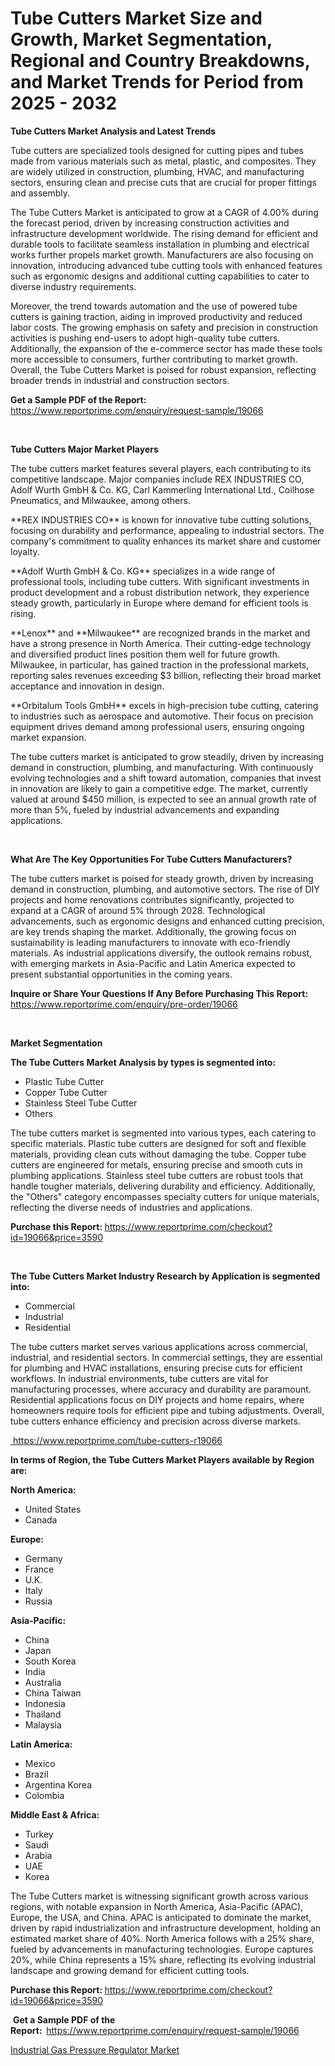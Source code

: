 <p><h1>Tube Cutters Market Size and Growth, Market Segmentation, Regional and Country Breakdowns, and Market Trends for Period from 2025 -  2032</h1></p><p><strong>Tube Cutters Market Analysis and Latest Trends</strong></p>
<p><p>Tube cutters are specialized tools designed for cutting pipes and tubes made from various materials such as metal, plastic, and composites. They are widely utilized in construction, plumbing, HVAC, and manufacturing sectors, ensuring clean and precise cuts that are crucial for proper fittings and assembly.</p><p>The Tube Cutters Market is anticipated to grow at a CAGR of 4.00% during the forecast period, driven by increasing construction activities and infrastructure development worldwide. The rising demand for efficient and durable tools to facilitate seamless installation in plumbing and electrical works further propels market growth. Manufacturers are also focusing on innovation, introducing advanced tube cutting tools with enhanced features such as ergonomic designs and additional cutting capabilities to cater to diverse industry requirements. </p><p>Moreover, the trend towards automation and the use of powered tube cutters is gaining traction, aiding in improved productivity and reduced labor costs. The growing emphasis on safety and precision in construction activities is pushing end-users to adopt high-quality tube cutters. Additionally, the expansion of the e-commerce sector has made these tools more accessible to consumers, further contributing to market growth. Overall, the Tube Cutters Market is poised for robust expansion, reflecting broader trends in industrial and construction sectors.</p></p>
<p><strong>Get a Sample PDF of the Report:&nbsp;</strong> <a href="https://www.reportprime.com/enquiry/request-sample/19066?utm_campaign=2983&utm_medium=2&utm_source=Github&utm_content=ia&utm_term=19032025&utm_id=tube-cutters">https://www.reportprime.com/enquiry/request-sample/19066</a></p>
<p>&nbsp;</p>
<p><strong>Tube Cutters Major Market Players</strong></p>
<p><p>The tube cutters market features several players, each contributing to its competitive landscape. Major companies include REX INDUSTRIES CO, Adolf Wurth GmbH & Co. KG, Carl Kammerling International Ltd., Coilhose Pneumatics, and Milwaukee, among others. </p><p>**REX INDUSTRIES CO** is known for innovative tube cutting solutions, focusing on durability and performance, appealing to industrial sectors. The company's commitment to quality enhances its market share and customer loyalty.</p><p>**Adolf Wurth GmbH & Co. KG** specializes in a wide range of professional tools, including tube cutters. With significant investments in product development and a robust distribution network, they experience steady growth, particularly in Europe where demand for efficient tools is rising.</p><p>**Lenox** and **Milwaukee** are recognized brands in the market and have a strong presence in North America. Their cutting-edge technology and diversified product lines position them well for future growth. Milwaukee, in particular, has gained traction in the professional markets, reporting sales revenues exceeding $3 billion, reflecting their broad market acceptance and innovation in design.</p><p>**Orbitalum Tools GmbH** excels in high-precision tube cutting, catering to industries such as aerospace and automotive. Their focus on precision equipment drives demand among professional users, ensuring ongoing market expansion.</p><p>The tube cutters market is anticipated to grow steadily, driven by increasing demand in construction, plumbing, and manufacturing. With continuously evolving technologies and a shift toward automation, companies that invest in innovation are likely to gain a competitive edge. The market, currently valued at around $450 million, is expected to see an annual growth rate of more than 5%, fueled by industrial advancements and expanding applications.</p></p>
<p>&nbsp;</p>
<p><strong>What Are The Key Opportunities For Tube Cutters Manufacturers?</strong></p>
<p><p>The tube cutters market is poised for steady growth, driven by increasing demand in construction, plumbing, and automotive sectors. The rise of DIY projects and home renovations contributes significantly, projected to expand at a CAGR of around 5% through 2028. Technological advancements, such as ergonomic designs and enhanced cutting precision, are key trends shaping the market. Additionally, the growing focus on sustainability is leading manufacturers to innovate with eco-friendly materials. As industrial applications diversify, the outlook remains robust, with emerging markets in Asia-Pacific and Latin America expected to present substantial opportunities in the coming years.</p></p>
<p><strong>Inquire or Share Your Questions If Any Before Purchasing This Report:</strong> <a href="https://www.reportprime.com/enquiry/pre-order/19066?utm_campaign=2983&utm_medium=2&utm_source=Github&utm_content=ia&utm_term=19032025&utm_id=tube-cutters">https://www.reportprime.com/enquiry/pre-order/19066</a></p>
<p>&nbsp;</p>
<p><strong>Market Segmentation</strong></p>
<p><strong>The Tube Cutters Market Analysis by types is segmented into:</strong></p>
<p><ul><li>Plastic Tube Cutter</li><li>Copper Tube Cutter</li><li>Stainless Steel Tube Cutter</li><li>Others</li></ul></p>
<p><p>The tube cutters market is segmented into various types, each catering to specific materials. Plastic tube cutters are designed for soft and flexible materials, providing clean cuts without damaging the tube. Copper tube cutters are engineered for metals, ensuring precise and smooth cuts in plumbing applications. Stainless steel tube cutters are robust tools that handle tougher materials, delivering durability and efficiency. Additionally, the "Others" category encompasses specialty cutters for unique materials, reflecting the diverse needs of industries and applications.</p></p>
<p><strong>Purchase this Report:&nbsp;</strong><a href="https://www.reportprime.com/checkout?id=19066&price=3590&utm_campaign=2983&utm_medium=2&utm_source=Github&utm_content=ia&utm_term=19032025&utm_id=tube-cutters">https://www.reportprime.com/checkout?id=19066&price=3590</a></p>
<p>&nbsp;</p>
<p><strong>The Tube Cutters Market Industry Research by Application is segmented into:</strong></p>
<p><ul><li>Commercial</li><li>Industrial</li><li>Residential</li></ul></p>
<p><p>The tube cutters market serves various applications across commercial, industrial, and residential sectors. In commercial settings, they are essential for plumbing and HVAC installations, ensuring precise cuts for efficient workflows. In industrial environments, tube cutters are vital for manufacturing processes, where accuracy and durability are paramount. Residential applications focus on DIY projects and home repairs, where homeowners require tools for efficient pipe and tubing adjustments. Overall, tube cutters enhance efficiency and precision across diverse markets.</p></p>
<p><a href="https://www.reportprime.com/tube-cutters-r19066?utm_campaign=2983&utm_medium=2&utm_source=Github&utm_content=ia&utm_term=19032025&utm_id=tube-cutters">&nbsp;https://www.reportprime.com/tube-cutters-r19066</a></p>
<p><strong>In terms of Region, the Tube Cutters Market Players available by Region are:</strong></p>
<p>
    <p> <strong> North America: </strong>
        <ul>
            <li>United States</li>
            <li>Canada</li>
        </ul>
        </p> 
    <p> <strong> Europe: </strong>
        <ul>
            <li>Germany</li>
            <li>France</li>
            <li>U.K.</li>
            <li>Italy</li>
            <li>Russia</li>
        </ul>
        </p> 
    <p> <strong> Asia-Pacific: </strong>
        <ul>
            <li>China</li>
            <li>Japan</li>
            <li>South Korea</li>
            <li>India</li>
            <li>Australia</li>
            <li>China Taiwan</li>
            <li>Indonesia</li>
            <li>Thailand</li>
            <li>Malaysia</li>
        </ul>
        </p> 
    <p> <strong> Latin America: </strong>
        <ul>
            <li>Mexico</li>
            <li>Brazil</li>
            <li>Argentina Korea</li>
            <li>Colombia</li>
        </ul>
        </p> 
    <p> <strong> Middle East & Africa: </strong>
        <ul>
            <li>Turkey</li>
            <li>Saudi</li>
            <li>Arabia</li>
            <li>UAE</li>
            <li>Korea</li>
        </ul>
    </p>
    </p>
<p><p>The Tube Cutters market is witnessing significant growth across various regions, with notable expansion in North America, Asia-Pacific (APAC), Europe, the USA, and China. APAC is anticipated to dominate the market, driven by rapid industrialization and infrastructure development, holding an estimated market share of 40%. North America follows with a 25% share, fueled by advancements in manufacturing technologies. Europe captures 20%, while China represents a 15% share, reflecting its evolving industrial landscape and growing demand for efficient cutting tools.</p></p>
<p><strong>Purchase this Report: </strong><a href="https://www.reportprime.com/checkout?id=19066&price=3590&utm_campaign=2983&utm_medium=2&utm_source=Github&utm_content=ia&utm_term=19032025&utm_id=tube-cutters">https://www.reportprime.com/checkout?id=19066&price=3590</a></p>
<p>&nbsp;<strong>Get a Sample PDF of the Report:&nbsp;&nbsp;</strong><a href="https://www.reportprime.com/enquiry/request-sample/19066?utm_campaign=2983&utm_medium=2&utm_source=Github&utm_content=ia&utm_term=19032025&utm_id=tube-cutters">https://www.reportprime.com/enquiry/request-sample/19066</a></p>
<p><strong></strong></p>
<p><p><a href="https://github.com/sukeldrage0g/Market-Research-Report-List-1/blob/main/industrial-gas-pressure-regulator-market.md?utm_campaign=2983&utm_medium=2&utm_source=Github&utm_content=ia&utm_term=19032025&utm_id=tube-cutters">Industrial Gas Pressure Regulator Market</a></p></p>